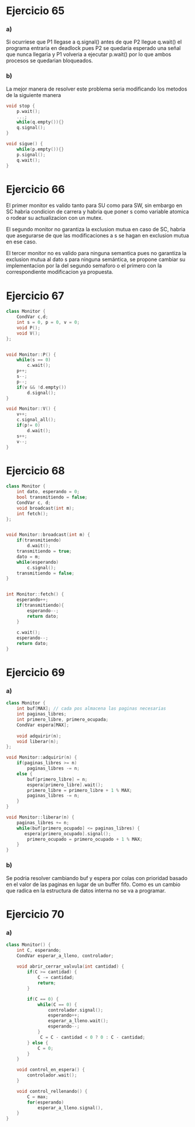 # Ejercicio 65

### a)

Si ocurriese que P1 llegase a q.signal() antes de que P2 llegue q.wait() el programa entraria en deadlock pues P2 se quedaria esperado una señal que nunca llegaria y P1 volveria a ejecutar p.wait() por lo que ambos procesos se quedarian bloqueados.

### b)

La mejor manera de resolver este problema seria modificando los metodos de la siguiente manera

```cpp
void stop {
    p.wait();
    ...;
    while(q.empty()){}
    q.signal();
}

void sigue() {
    while(p.empty()){}
    p.signal();
    q.wait();
}
```

# Ejercicio 66

El primer monitor es valido tanto para SU como para SW, sin embargo en SC habria condicion de carrera y habria que poner s como variable atomica o rodear su actualizacion con un mutex.

El segundo monitor no garantiza la exclusion mutua en caso de SC, habria que asegurarse de que las modificaciones a s se hagan en exclusion mutua en ese caso.

El tercer monitor  no es valido para ninguna semantica pues no garantiza la exclusion mutua al dato s para ninguna semántica, se propone cambiar su implementacion por la del segundo semaforo o el primero con la correspondiente modificacion ya propuesta.

# Ejercicio 67

```cpp
class Monitor {
    CondVar c,d;
    int s = 0, p = 0, v = 0;
    void P();
    void V();
};


void Monitor::P() {
    while(s == 0)
        c.wait();
    p++;
    s--;
    p--;
    if(v && !d.empty())
        d.signal();
}

void Monitor::V() {
    v++;
    c.signal_all();
    if(p!= 0)
        d.wait();
    s++;
    v--;
}
```

# Ejercicio 68

```cpp
class Monitor {
    int dato, esperando = 0;
    bool transmitiendo = false;
    CondVar c, d;
    void broadcast(int m);
    int fetch();
};


void Monitor::broadcast(int m) {
    if(transmitiendo)
        d.wait();
    transmitiendo = true;
    dato = m;
    while(esperando)
        c.signal();
    transmitiendo = false;
}


int Monitor::fetch() {
    esperando++;
    if(transmitiendo){
        esperando--;
        return dato;
    }
    
    c.wait();
    esperando--;
    return dato;
}
```

# Ejercicio 69

### a)

```cpp
class Monitor {
    int buf[MAX]; // cada pos almacena las paginas necesarias
    int paginas_libres;
    int primero_libre, primero_ocupada;
    CondVar espera[MAX];
    
    void adquirir(n);
    void liberar(n);
};

void Monitor::adquirir(n) {
    if(paginas_libres >= n)
        paginas_libres -= n;
    else {
        buf[primero_libre] = n;
        espera[primero_libre].wait();
        primero_libre = primero_libre + 1 % MAX;
        paginas_libres -= n;
    }
}

void Monitor::liberar(n) {
    paginas_libres += n;
    while(buf[primero_ocupado] <= paginas_libres) {
       espera[primero_ocupado].signal();
        primero_ocupado = primero_ocupado + 1 % MAX;
    }
}
```

### b)

Se podria resolver cambiando buf y espera por colas con prioridad basado en el valor de las paginas en lugar de un buffer fifo. Como es un cambio que radica en la estructura de datos interna no se va a programar.



# Ejercicio 70

### a)

```cpp
class Monitor() {
    int C, esperando;
    CondVar esperar_a_lleno, controlador;
    
    void abrir_cerrar_valvula(int cantidad) {
        if(C >= cantidad) {
            C -= cantidad;
            return;
        }

        if(C == 0) {
            while(C == 0) {
                controlador.signal();
                esperando++;
                esperar_a_lleno.wait();
                esperando--;
            }
             C = C - cantidad < 0 ? 0 : C - cantidad;
        } else {
            C = 0;
        }
    }

    void control_en_espera() {
        controlador.wait();
    }

    void control_rellenando() {
        C = max;
        for(esperando)
            esperar_a_lleno.signal(),
    }
}
```
